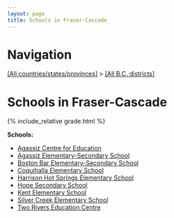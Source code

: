 ```yaml
---
layout: page
title: Schools in Fraser-Cascade
---
```

# Navigation

[[All countries/states/provinces]](../..) > [[All B.C. districts]](..)

# Schools in Fraser-Cascade

{% include_relative grade.html %}

**Schools:**

- [Agassiz Centre for Education](Agassiz_Centre_for_Education.md)
- [Agassiz Elementary-Secondary School](Agassiz_Elementary-Secondary_School.md)
- [Boston Bar Elementary-Secondary School](Boston_Bar_Elementary-Secondary_School.md)
- [Coquihalla Elementary School](Coquihalla_Elementary_School.md)
- [Harrison Hot Springs Elementary School](Harrison_Hot_Springs_Elementary_School.md)
- [Hope Secondary School](Hope_Secondary_School.md)
- [Kent Elementary School](Kent_Elementary_School.md)
- [Silver Creek Elementary School](Silver_Creek_Elementary_School.md)
- [Two Rivers Education Centre](Two_Rivers_Education_Centre.md)
